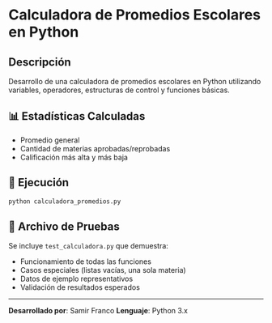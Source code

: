 # Calculadora de Promedios Escolares en Python

## Descripción
Desarrollo de una calculadora de promedios escolares en Python utilizando variables, operadores, estructuras de control y funciones básicas.

## 📊 Estadísticas Calculadas
- Promedio general
- Cantidad de materias aprobadas/reprobadas
- Calificación más alta y más baja

## 🚀 Ejecución
```bash
python calculadora_promedios.py
```

## 🧪 Archivo de Pruebas

Se incluye `test_calculadora.py` que demuestra:
- Funcionamiento de todas las funciones
- Casos especiales (listas vacías, una sola materia)
- Datos de ejemplo representativos
- Validación de resultados esperados

---

**Desarrollado por**: Samir Franco
**Lenguaje**: Python 3.x